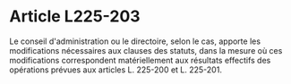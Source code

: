 # Article L225-203

Le conseil d'administration ou le directoire, selon le cas, apporte les modifications nécessaires aux clauses des statuts, dans la mesure où ces modifications correspondent matériellement aux résultats effectifs des opérations prévues aux articles L. 225-200 et L. 225-201.
